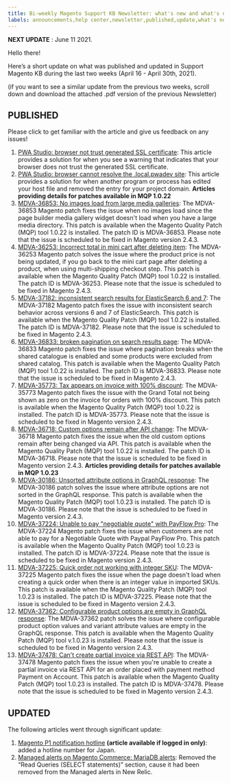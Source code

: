```yaml
---
title: Bi-weekly Magento Support KB Newsletter: what's new and what's updated
labels: announcements,help center,newsletter,published,update,what's new
---
```


 **NEXT UPDATE** : June 11 2021.

Hello there!

Here’s a short update on what was published and updated in Support Magento KB during the last two weeks (April 16 - April 30th, 2021).

(if you want to see a similar update from the previous two weeks, scroll down and download the attached .pdf version of the previous Newsletter)

## PUBLISHED

Please click to get familiar with the article and give us feedback on any issues!

1. [PWA Studio: browser not trust generated SSL certificate](https://support.magento.com/hc/en-us/articles/360061406932-PWA-Studio-browser-not-trust-generated-SSL-certificate): This article provides a solution for when you see a warning that indicates that your browser does not trust the generated SSL certificate.
1. [PWA Studio: browser cannot resolve the .local.pwadev site](https://support.magento.com/hc/en-us/articles/360061406912-PWA-Studio-browser-cannot-resolve-the-local-pwadev-site): This article provides a solution for when another program or process has edited your host file and removed the entry for your project domain.
    **Articles providing details for patches available in MQP 1.0.22**
1. [MDVA-36853: No images load from large media galleries](https://support.magento.com/hc/en-us/articles/360060912491): The MDVA-36853 Magento patch fixes the issue when no images load since the page builder media gallery widget doesn't load when you have a large media directory. This patch is available when the Magento Quality Patch (MQP) tool 1.0.22 is installed. The patch ID is MDVA-36853. Please note that the issue is scheduled to be fixed in Magento version 2.4.3.
1. [MDVA-36253: Incorrect total in mini cart after deleting item](https://support.magento.com/hc/en-us/articles/360060840591): The MDVA-36253 Magento patch solves the issue where the product price is not being updated, if you go back to the mini cart page after deleting a product, when using multi-shipping checkout step. This patch is available when the Magento Quality Patch (MQP) tool 1.0.22 is installed. The patch ID is MDVA-36253. Please note that the issue is scheduled to be fixed in Magento 2.4.3.
1. [MDVA-37182: inconsistent search results for ElasticSearch 6 and 7](https://support.magento.com/hc/en-us/articles/360060878191): The MDVA-37182 Magento patch fixes the issue with inconsistent search behavior across versions 6 and 7 of ElasticSearch. This patch is available when the Magento Quality Patch (MQP) tool 1.0.22 is installed. The patch ID is MDVA-37182. Please note that the issue is scheduled to be fixed in Magento 2.4.3.
1. [MDVA-36833: broken pagination on search results page](https://support.magento.com/hc/en-us/articles/360060842531): The MDVA-36833 Magento patch fixes the issue where pagination breaks when the shared catalogue is enabled and some products were excluded from shared catalog. This patch is available when the Magento Quality Patch (MQP) tool 1.0.22 is installed. The patch ID is MDVA-36833. Please note that the issue is scheduled to be fixed in Magento 2.4.3.
1. [MDVA-35773: Tax appears on invoice with 100% discount](https://support.magento.com/hc/en-us/articles/360060913271): The MDVA-35773 Magento patch fixes the issue with the Grand Total not being shown as zero on the invoice for orders with 100% discount. This patch is available when the Magento Quality Patch (MQP) tool 1.0.22 is installed. The patch ID is MDVA-35773. Please note that the issue is scheduled to be fixed in Magento version 2.4.3.
1. [MDVA-36718: Custom options remain after API change](https://support.magento.com/hc/en-us/articles/360060913071): The MDVA-36718 Magento patch fixes the issue when the old custom options remain after being changed via API. This patch is available when the Magento Quality Patch (MQP) tool 1.0.22 is installed. The patch ID is MDVA-36718. Please note that the issue is scheduled to be fixed in Magento version 2.4.3.
    **Articles providing details for patches available in MQP 1.0.23**
1. [MDVA-30186: Unsorted attribute options in GraphQL response](https://support.magento.com/hc/en-us/articles/360061882651): The MDVA-30186 patch solves the issue where attribute options are not sorted in the GraphQL response. This patch is available when the Magento Quality Patch (MQP) tool 1.0.23 is installed. The patch ID is MDVA-30186. Please note that the issue is scheduled to be fixed in Magento version 2.4.3.
1. [MDVA-37224: Unable to pay "negotiable quote" with PayFlow Pro](https://support.magento.com/hc/en-us/articles/360061765131): The MDVA-37224 Magento patch fixes the issue when customers are not able to pay for a Negotiable Quote with Paypal PayFlow Pro. This patch is available when the Magento Quality Patch (MQP) tool 1.0.23 is installed. The patch ID is MDVA-37224. Please note that the issue is scheduled to be fixed in Magento version 2.4.3.
1. [MDVA-37225: Quick order not working with integer SKU](https://support.magento.com/hc/en-us/articles/360061330132): The MDVA-37225 Magento patch fixes the issue when the page doesn't load when creating a quick order when there is an integer value in imported SKUs. This patch is available when the Magento Quality Patch (MQP) tool 1.0.23 is installed. The patch ID is MDVA-37225. Please note that the issue is scheduled to be fixed in Magento version 2.4.3.    
1. [MDVA-37362: Configurable product options are empty in GraphQL response](https://support.magento.com/hc/en-us/articles/360061252292-MDVA-37362-Configurable-product-options-are-empty-in-GraphQL-response): The MDVA-37362 patch solves the issue where configurable product option values and variant attribute values are empty in the GraphQL response. This patch is available when the Magento Quality Patch (MQP) tool v.1.0.23 is installed. Please note that the issue is scheduled to be fixed in Magento version 2.4.3.
1. [MDVA-37478: Can't create partial invoice via REST API](https://support.magento.com/hc/en-us/articles/360061765151): The MDVA-37478 Magento patch fixes the issue when you're unable to create a partial invoice via REST API for an order placed with payment method Payment on Account. This patch is available when the Magento Quality Patch (MQP) tool 1.0.23 is installed. The patch ID is MDVA-37478. Please note that the issue is scheduled to be fixed in Magento version 2.4.3.


## UPDATED

The following articles went through significant update:

1. [Magento P1 notification hotline](https://support.magento.com/hc/en-us/articles/360042536151) **(article available if logged in only)**: added a hotline number for Japan.
1. [Managed alerts on Magento Commerce: MariaDB alerts](https://support.magento.com/hc/en-us/articles/360051663431): Removed the “Read Queries (SELECT statements)” section, cause it had been removed from the Managed alerts in New Relic.
